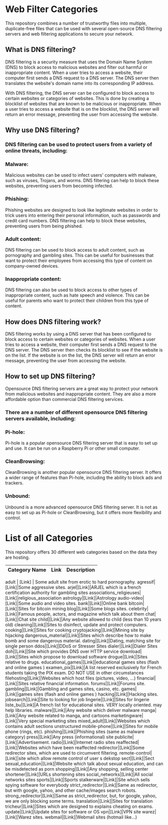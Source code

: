 # Web Filter Categories
This repository combines a number of trustworthy files into multiple, duplicate-free files that can be used with several open-source DNS filtering servers and web filtering applications to secure your network.

## What is DNS filtering?

DNS filtering is a security measure that uses the Domain Name System (DNS) to block access to malicious websites and filter out harmful or inappropriate content. When a user tries to access a website, their computer first sends a DNS request to a DNS server. The DNS server then translates the website's domain name into its corresponding IP address.

With DNS filtering, the DNS server can be configured to block access to certain websites or categories of websites. This is done by creating a blocklist of websites that are known to be malicious or inappropriate. When a user tries to access a website that is on the blocklist, the DNS server will return an error message, preventing the user from accessing the website.

## Why use DNS filtering?

### DNS filtering can be used to protect users from a variety of online threats, including:

### Malware: 
Malicious websites can be used to infect users' computers with malware, such as viruses, Trojans, and worms. DNS filtering can help to block these websites, preventing users from becoming infected.
### Phishing:
Phishing websites are designed to look like legitimate websites in order to trick users into entering their personal information, such as passwords and credit card numbers. DNS filtering can help to block these websites, preventing users from being phished.
### Adult content:
DNS filtering can be used to block access to adult content, such as pornography and gambling sites. This can be useful for businesses that want to protect their employees from accessing this type of content on company-owned devices.
### Inappropriate content: 
DNS filtering can also be used to block access to other types of inappropriate content, such as hate speech and violence. This can be useful for parents who want to protect their children from this type of content.

## How does DNS filtering work?

DNS filtering works by using a DNS server that has been configured to block access to certain websites or categories of websites. When a user tries to access a website, their computer first sends a DNS request to the DNS server. The DNS server then checks its blocklist to see if the website is on the list. If the website is on the list, the DNS server will return an error message, preventing the user from accessing the website.

## How to set up DNS filtering?

Opensource DNS filtering servers are a great way to protect your network from malicious websites and inappropriate content. They are also a more affordable option than commercial DNS filtering services.

### There are a number of different opensource DNS filtering servers available, including:

### Pi-hole: 
Pi-hole is a popular opensource DNS filtering server that is easy to set up and use. It can be run on a Raspberry Pi or other small computer.

### CleanBrowsing: 
CleanBrowsing is another popular opensource DNS filtering server. It offers a wider range of features than Pi-hole, including the ability to block ads and trackers.

### Unbound: 
Unbound is a more advanced opensource DNS filtering server. It is not as easy to set up as Pi-hole or CleanBrowsing, but it offers more flexibility and control.


# List of all Categories

This repository offers 30 different web categories based on the data they are hosting.

| Category Name | Link | Description |
| ---------------- | :-------: | ------- |

adult | [Link] | Some adult site from erotic to hard pornography.
agressif|[Link]|Some aggressive sites.
arjel|[Link]|ARJEL which is a french certification authority for gambling sites
associations_religieuses|[Link]|religious_association
astrology|[Link]|Astrology
audio-video|[Link]|Some audio and video sites.
bank|[Link]|Online bank
bitcoin|[Link]|Sites for bitcoin mining
blog|[Link]|Some blogs sites.
celebrity|[Link]|Famous people, actors, and magazine which talk about them
chat|[Link]|Chat site
child|[Link]|Any website allowed to child (less than 10 years old)
cleaning|[Link]|Sites to disinfect, update and protect computers.
cooking|[Link]|Sites for cooking
cryptojacking|[Link]|Mining site by hijacking
dangerous_material|[Link]|Sites which describe how to make bomb and some dangerous material.
dating|[Link]|Dating, matching site for single person
ddos|[Link]|DDoS or Stresser Sites
dialer|[Link]|Dialer Sites
doh|[Link]|Site which provides DNS over HTTP service
download|[Link]|Sites which propose to download software
drogue|[Link]|Sites relative to drugs.
educational_games|[Link]|educational games sites (flash and online games )
examen_pix|[Link]|A list reserved exclusively for French students taking the PIX exam. DO NOT USE in other circumstances
filehosting|[Link]|Websites which host files (pictures, video, ...)
financial|[Link]|Sites relative financial information.
forums|[Link]|Forums site.
gambling|[Link]|Gambling and games sites, casino, etc.
games|[Link]|games sites (flash and online games )
hacking|[Link]|Hacking sites.
jobsearch|[Link]|Site to looking for job
lingerie|[Link]|Sites for lingerie
liste_bu|[Link]|A french list for educational sites. VERY locally oriented. may help libraries.
malware|[Link]|Any website which deliver malware
manga|[Link]|Any website related to manga, and cartoons
marketingware|[Link]|Very special marketing sites
mixed_adult|[Link]|Websites which contains adult sections unstructured
mobile-phone|[Link]|Sites for mobile phone (rings, etc).
phishing|[Link]|Phishing sites (same as malware category)
press|[Link]|Any press (informational) site
publicite|[Link]|Advertisement.
radio|[Link]|Internet radio sites
reaffected|[Link]|Websites which have been reaffected
redirector|[Link]|Some redirector sites, which are used to circumvent filtering.
remote-control|[Link]|site which allow remote control of user s dekstop
sect|[Link]|Sect
sexual_education|[Link]|Website which talk about sexual education, and can be misdetected as porn
shopping|[Link]|Any shopping, selling center
shortener|[Link]|URLs shortening sites
social_networks|[Link]|All social networks sites
sports|[Link]|Sports
stalkerware|[Link]|Site which sells spying software for everybody
strict_redirector|[Link]|Same as redirector, but with google, yahoo, and other cache/images search robots.
strong_redirector|[Link]|Same as strict_redirector, but, for google, yahoo, we are only blocking some terms.
translation|[Link]|Sites for translation
tricheur|[Link]|Sites which are designed to explains cheating on exams.
update|[Link]|Update sites for software or OS
vpn|[Link]|VPN site
warez|[Link]|Warez sites.
webmail|[Link]|Webmail sites (hotmail like...)

